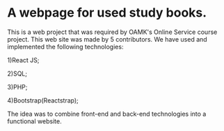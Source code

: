 # A webpage for used study books.

This is a web project that was required by OAMK's Online Service course project. This web site was made by 5 contributors.
We have used and implemented the following technologies:

1)React JS;

2)SQL;

3)PHP;

4)Bootstrap(Reactstrap);

The idea was to combine front-end and back-end technologies into a functional website.
